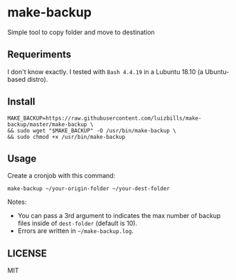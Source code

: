 # make-backup
Simple tool to copy folder and move to destination

## Requeriments

I don't know exactly. I tested with `Bash 4.4.19` in a Lubuntu 18.10 (a Ubuntu-based distro).

## Install

```
MAKE_BACKUP=https://raw.githubusercontent.com/luizbills/make-backup/master/make-backup \
&& sudo wget "$MAKE_BACKUP" -O /usr/bin/make-backup \
&& sudo chmod +x /usr/bin/make-backup
```

## Usage

Create a cronjob with this command:

```
make-backup ~/your-origin-folder ~/your-dest-folder
```

Notes:

- You can pass a 3rd argument to indicates the max number of backup files inside of `dest-folder` (default is 10).
- Errors are written in `~/make-backup.log`.

## LICENSE

MIT
